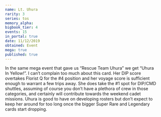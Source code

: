 ```yaml
---
name: Lt. Uhura
rarity: 3
series: tos
memory_alpha:
bigbook_tier: 4
events: 15
in_portal: true
date: 11/12/2019
obtained: Event
mega: true
published: true
---
```


In the same mega event that gave us “Rescue Team Uhura” we get “Uhura In Yellow!”. I can’t complain too much about this card. Her DIP score overtakes Florist Q for the #4 position and her voyage score is sufficient enough to warrant a few trips away. She does take the #1 spot for DIP/CMD shuttles, assuming of course you don’t have a plethora of crew in those categories, and certainly will contribute towards the weekend cadet missions. Uhura is good to have on developing rosters but don’t expect to keep her around for too long once the bigger Super Rare and Legendary cards start dropping.
